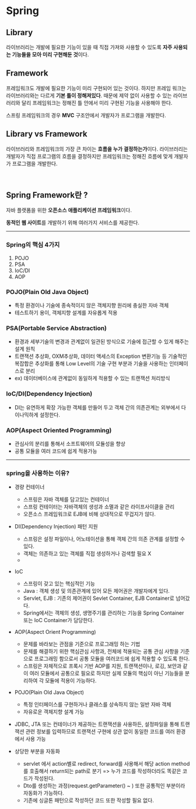 # Spring

 
## Library


라이브러리는 개발에 필요한 기능이 있을 때 직접 가져와 사용할 수 있도록 **자주 사용되는 기능들을 모아 미리 구현해둔 것**이다.

## Framework


프레임워크도 개발에 필요한 기능이 미리 구현되어 있는 것이다. 하지만 프레임 워크는 라이브러리와는 다르게 **기본 틀이 정해져있다**. 때문에 제약 없이 사용할 수 있는 라이브러리와 달리 프레임워크는 정해진 틀 안에서 미리 구현된 기능을 사용해야 한다.

스프링 프레임워크의 경우 **MVC** 구조안에서 개발자가 프로그램을 개발한다.



## Library vs Framework


라이브러리와 프레임워크의 가장 큰 차이는 **흐름을 누가 결정하는가**이다. 라이브러리는 개발자가 직접 프로그램의 흐름을 결정하지만 프레임워크는 정해진 흐름에 맞게 개발자가 프로그램을 개발한다.

<br>


## Spring Framework란 ?


자바 플랫폼을 위한 **오픈소스 애플리케이션 프레임워크**이다.

**동적인 웹 사이트**를 개발하기 위해 여러가지 서비스를 제공한다.



---



### Spring의 핵심 4가지

1. POJO
2. PSA
3. IoC/DI
4. AOP

### POJO(Plain Old Java Object)
- 특정 환경이나 기술에 종속적이지 않은 객체지향 원리에 충실한 자바 객체
- 테스트하기 용이, 객체지향 설계를 자유롭게 적용

### PSA(Portable Service Abstraction)
- 환경과 세부기술의 변경과 관계없이 일관된 방식으로 기술에 접근할 수 있게 해주는 설계 원칙
- 트랜잭션 추상화, OXM추상화, 데이터 액세스의 Exception 변환기능 등 기술적인 복잡합은 추상화를 통해 Low Level의 기술 구현 부분과 기술을 사용하는 인터페이스로 분리
- ex) 데이터베이스에 관계없이 동일하게 적용할 수 있는 트랜잭션 처리방식

### IoC/DI(Dependency Injection)
- DI는 유연하게 확장 가능한 객체를 만들어 두고 객체 간의 의존관계는 외부에서 다이나믹하게 설정한다.

### AOP(Aspect Oriented Programming)
- 관심사의 분리를 통해서 소프트웨어의 모듈성을 향상
- 공통 모듈을 여러 코드에 쉽게 적용가능

---


### spring을 사용하는 이유?

- 경량 컨테이너
  - 스프링은 자바 객체를 담고있는 컨테이너
  - 스프링 컨테이터는 자바객체의 생성과 소멸과 같은 라이프사이클을 관리
  - 오픈소스 프레임워크로 EJB에 비해 상대적으로 무겁지가 않다.

- DI(Dependency Injection) 패턴 지원
  - 스프링은 설정 파일이나, 어노테이션을 통해 객체 간의 의존 관계를 설정할 수 있다.
  - 객체는 의존하고 있는 객체를 직접 생성하거나 검색할 필요 X
  - 
- IoC
  - 스프링이 갖고 있는 핵심적인 기능
  - Java : 객체 생성 및 의존관계에 있어 모든 제어권은 개발자에게 있다.
  - Servlet, EJB : 기존의 제어권이 Sevlet Container, EJB Container로 넘어갔다.
  - Spring에서는 객체의 생성, 생명주기를 관리하는 기능을 Spring Container 또는 IoC Container가 담당한다.


- AOP(Aspect Orient Programming)
  - 문제를 바라보는 관점을 기준으로 프로그래밍 하는 기법
  - 문제를 해결하기 위한 핵심관심 사항과, 전체에 적용되는 공통 관심 사항을 기준으로 프로그래밍 함으로서 공통 모듈을 여러코드에 쉽게 적용할 수 있도록 한다.
  - 스프링은 자체적으로 프록시 기반 AOP를 지원, 트랜잭션이나, 로깅, 보안과 같이 여러 모듈에서 공통으로 필요로 하지만 실제 모듈의 핵심이 아닌 기능들을 분리하여 각 모듈에 적용이 가능하다.

- POJO(Plain Old Java Object)
  - 특정 인터페이스를 구현하거나 클래스를 상속하지 않는 일반 자바 객체
  - 자유로운 객체지향 설계 가능

- JDBC, JTA 또는 컨테이너가 제공하는 트랜잭션을 사용하든, 설정파일을 통해 트랜잭션 관련 정보를 입력하므로 트랜잭션 구현에 상관 없이 동일한 코드를 여러 환경에서 사용 가능

- 상당한 부분을 자동화
  - servlet 에서 action별로 redirect, forward를 사용해서 해당 action method를 호출해서 return되는 path로 분기 => 누가 코드를 작성하더라도 똑같은 코드가 작성된다. 
  - Dto를 생성하는 과정(request.getParameter() ~ ) 또한 공통적인 부분이라 자동화가 가능하다.
  - 기존에 싱글톤 패턴으로 작성하던 코드 또한 작성할 필요 없다.






